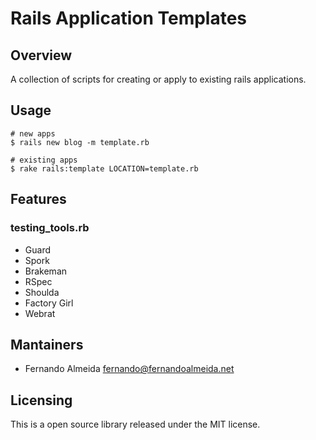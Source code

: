# Rails Application Templates

## Overview

A collection of scripts for creating or apply to existing rails applications.

## Usage

    # new apps
    $ rails new blog -m template.rb
    
    # existing apps
    $ rake rails:template LOCATION=template.rb

## Features

### testing_tools.rb

- Guard
- Spork
- Brakeman
- RSpec
- Shoulda
- Factory Girl
- Webrat

## Mantainers

- Fernando Almeida <fernando@fernandoalmeida.net>

## Licensing

This is a open source library released under the MIT license.
